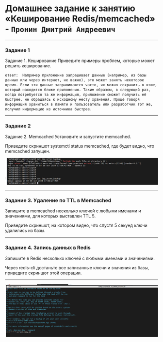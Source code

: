 # Домашнее задание к занятию «Кеширование Redis/memcached» - `Пронин Дмитрий Андреевич`

---

### Задание 1
Задание 1. Кеширование
Приведите примеры проблем, которые может решить кеширование.

```
ответ:  Например приложение запрашивает данные (например, из базы данных или через интернет, не важно), это может занять некоторое время. Если эти данные запрашиваются часто, их можно сохранить в кэше, который находится ближе приложению. Таким образом, в следующий раз, когда потребуется та же информация, приложение сможет получить её быстрее, не обращаясь к исходному месту хранения. Проще говоря информация храниться в памяти и пользователь или разработчик тот же, получил информацию из источника быстрее.
```

---

### Задание 2

Задание 2. Memcached
Установите и запустите memcached.

Приведите скриншот systemctl status memcached, где будет видно, что memcached запущен.

![скрин](https://github.com/dmitriypronin48/fork-cicd/blob/main/img/z2-1.jpg)



---

### Задание 3. Удаление по TTL в Memcached
Запишите в memcached несколько ключей с любыми именами и значениями, для которых выставлен TTL 5.

Приведите скриншот, на котором видно, что спустя 5 секунд ключи удалились из базы.



---

### Задание 4. Запись данных в Redis
Запишите в Redis несколько ключей с любыми именами и значениями.

Через redis-cli достаньте все записанные ключи и значения из базы, приведите скриншот этой операции.


---

![скрин](https://github.com/dmitriypronin48/fork-cicd/blob/main/img/z2-2.jpg)
